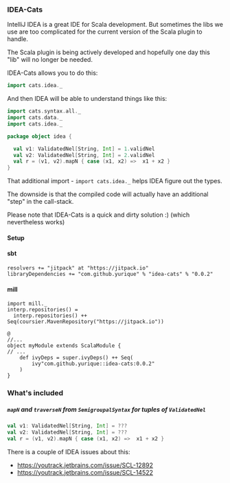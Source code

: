 ### IDEA-Cats

IntelliJ IDEA is a great IDE for Scala development. 
But sometimes the libs we use are too complicated for the current version of the Scala plugin to handle.

The Scala plugin is being actively developed and hopefully one day this "lib" will no longer be needed.

IDEA-Cats allows you to do this:
```scala
import cats.idea._
```

And then IDEA will be able to understand things like this:

```scala
import cats.syntax.all._
import cats.data._
import cats.idea._

package object idea {

  val v1: ValidatedNel[String, Int] = 1.validNel
  val v2: ValidatedNel[String, Int] = 2.validNel
  val r = (v1, v2).mapN { case (x1, x2) =>  x1 + x2 }
}
```

That additional import - `import cats.idea._` helps IDEA figure out the types.

The downside is that the compiled code will actually have an additional "step" in the call-stack.

Please note that IDEA-Cats is a quick and dirty solution :) (which nevertheless works)  

#### Setup

#### sbt
```
resolvers += "jitpack" at "https://jitpack.io"
libraryDependencies += "com.github.yurique" % "idea-cats" % "0.0.2"	
```

#### mill

```
import mill._
interp.repositories() =
  interp.repositories() ++ Seq(coursier.MavenRepository("https://jitpack.io"))

@
//...
object myModule extends ScalaModule {
// ...
    def ivyDeps = super.ivyDeps() ++ Seq(
        ivy"com.github.yurique::idea-cats:0.0.2"
    )
}
```

### What's included

##### `mapN` and `traverseN` from `SemigroupalSyntax` for tuples of `ValidatedNel` 
 
```scala
val v1: ValidatedNel[String, Int] = ???
val v2: ValidatedNel[String, Int] = ???
val r = (v1, v2).mapN { case (x1, x2) =>  x1 + x2 }
```

There is a couple of IDEA issues about this:
* https://youtrack.jetbrains.com/issue/SCL-12892
* https://youtrack.jetbrains.com/issue/SCL-14522